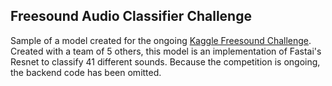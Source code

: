 ## Freesound Audio Classifier Challenge

Sample of a model created for the ongoing [Kaggle Freesound Challenge](https://www.kaggle.com/c/freesound-audio-tagging). Created with a team of 5 others, this model is an implementation of Fastai's Resnet to classify 41 different sounds. Because the competition is ongoing, the backend code has been omitted. 

